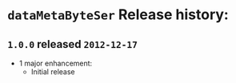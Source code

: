 # `dataMetaByteSer` Release history:

## `1.0.0` released `2012-12-17`
* 1 major enhancement:
  * Initial release

